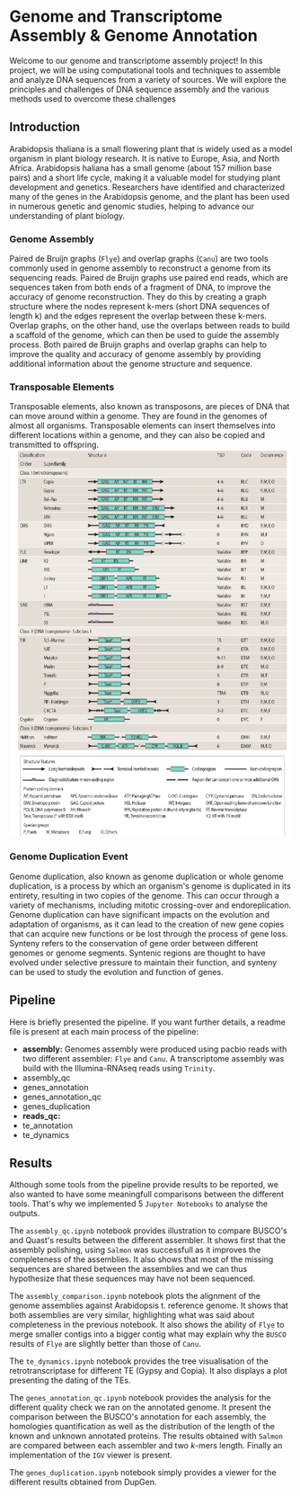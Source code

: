 # Genome and Transcriptome Assembly & Genome Annotation

Welcome to our genome and transcriptome assembly project! In this project, we 
will be using computational tools and techniques to assemble and analyze DNA 
sequences from a variety of sources. We will explore the principles and 
challenges of DNA sequence assembly and the various methods used to overcome 
these challenges

## Introduction
Arabidopsis thaliana is a small flowering plant that is widely used as a model 
organism in plant biology research. It is native to Europe, Asia, and North 
Africa. Arabidopsis haliana has a small genome (about 157 million base pairs) and a 
short life cycle, making it a valuable model for studying plant development and 
genetics. Researchers have identified and characterized many of the genes in the 
Arabidopsis genome, and the plant has been used in numerous genetic and genomic 
studies, helping to advance our understanding of plant biology.

### Genome Assembly
Paired de Bruijn graphs (`Flye`) and overlap graphs (`Canu`) are two tools commonly used in genome 
assembly to reconstruct a genome from its sequencing reads. Paired de Bruijn graphs 
use paired end reads, which are sequences taken from both ends of a fragment of DNA, 
to improve the accuracy of genome reconstruction. They do this by creating a graph 
structure where the nodes represent k-mers (short DNA sequences of length k) and the 
edges represent the overlap between these k-mers. Overlap graphs, on the other hand, 
use the overlaps between reads to build a scaffold of the genome, which can then be 
used to guide the assembly process. Both paired de Bruijn graphs and overlap graphs 
can help to improve the quality and accuracy of genome assembly by providing 
additional information about the genome structure and sequence.

### Transposable Elements
Transposable elements, also known as transposons, are pieces of DNA that can move 
around within a genome. They are found in the genomes of almost all organisms. 
Transposable elements can insert themselves into different locations within a genome, 
and they can also be copied and transmitted to offspring.
![Transposable Elements](./img/te_classification.png)

### Genome Duplication Event
Genome duplication, also known as genome duplication or whole genome duplication, 
is a process by which an organism's genome is duplicated in its entirety, resulting 
in two copies of the genome. This can occur through a variety of mechanisms, including 
mitotic crossing-over and endoreplication. Genome duplication can have significant 
impacts on the evolution and adaptation of organisms, as it can lead to the creation of 
new gene copies that can acquire new functions or be lost through the process of gene 
loss. Synteny refers to the conservation of gene order between different genomes or 
genome segments. Syntenic regions are thought to have evolved under selective pressure 
to maintain their function, and synteny can be used to study the evolution and function 
of genes.

## Pipeline
Here is briefly presented the pipeline. If you want further details, a readme
file is present at each main process of the pipeline:
- **assembly:** Genomes assembly were produced using pacbio reads with two
different assembler: `Flye` and `Canu`. A transcriptome assembly was build 
with the Illumina-RNAseq reads using `Trinity`.
- assembly_qc
- genes_annotation
- genes_annotation_qc
- genes_duplication
- **reads_qc:** 
- te_annotation
- te_dynamics

## Results
Although some tools from the pipeline provide results to be reported, we also
wanted to have some meaningfull comparisons between the different tools. That's
why we implemented 5 `Jupyter Notebooks` to analyse the outputs.

The `assembly_qc.ipynb` notebook provides illustration to compare BUSCO's and 
Quast's results between the different assembler. It shows first that the assembly
polishing, using `Salmon` was successfull as it improves the completeness of
the assemblies. It also shows that most of the missing sequences are shared
between the assemblies and we can thus hypothesize that these sequences may have
not been sequenced.

The `assembly_comparison.ipynb` notebook plots the alignment of the genome 
assemblies against Arabidopsis t. reference genome. It shows that both
assemblies are very similar, highlighting what was said about completeness
in the previous notebook. It also shows the ability of `Flye` to merge
smaller contigs into a bigger contig what may explain why the `BUSCO` results 
of `Flye` are slightly better than those of `Canu`.

The `te_dynamics.ipynb` notebook provides the tree visualisation of the 
retrotranscriptase for different TE (Gypsy and Copia). It also displays a plot
presenting the dating of the TEs.

The `genes_annotation_qc.ipynb` notebook provides the analysis for the different
quality check we ran on the annotated genome. It present the comparison between
the BUSCO's annotation for each assembly, the homologies quantification as well
as the distribution of the length of the known and unknown annotated proteins.
The results obtained with `Salmon` are compared between each assembler and two
$k$-mers length. Finally an implementation of the `IGV` viewer is present.

The `genes_duplication.ipynb` notebook simply provides a viewer for the different
results obtained from DupGen.